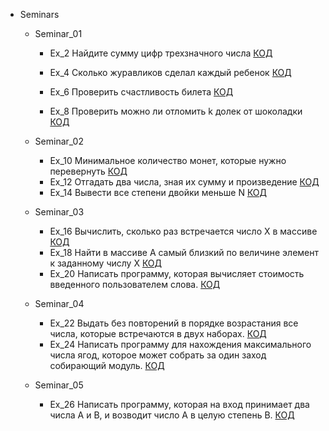 
- Seminars
    - Seminar_01
        - Ex_2 Найдите сумму цифр трехзначного числа [КОД](Seminars/Seminar_001/Ex_2.py)
          
        - Ex_4 Сколько журавликов сделал каждый ребенок [КОД](Seminars/Seminar_001/Ex_4.py)

        - Ex_6 Проверить счастливость билета [КОД](Seminars/Seminar_001/Ex_6.py)

        - Ex_8 Проверить можно ли отломить k долек от шоколадки [КОД](Seminars/Seminar_001/Ex_8.py)
        
    - Seminar_02
        - Ex_10 Минимальное количество монет, которые нужно перевернуть [КОД](Seminars/Seminar_002/Ex_10.py)
        - Ex_12 Отгадать два числа, зная их сумму и произведение [КОД](Seminars/Seminar_002/Ex_12.py)
        - Ex_14 Вывести все степени двойки меньше N [КОД](Seminars/Seminar_002/Ex_14.py)
    
    - Seminar_03
        - Ex_16 Вычислить, сколько раз встречается число X в массиве [КОД](Seminars/Seminar_003/Homework/Ex_16.py)
        - Ex_18 Найти в массиве A самый близкий по величине элемент к заданному числу X [КОД](Seminars/Seminar_003/Homework/Ex_18.py)
        - Ex_20 Написать программу, которая вычисляет стоимость введенного пользователем слова. [КОД](Seminars/Seminar_003/Homework/Ex_20.py)

    - Seminar_04
        - Ex_22 Выдать без повторений в порядке возрастания все числа, которые встречаются в двух наборах. [КОД](Seminars/Seminar_004/Homework/Ex_022.py)
        - Ex_24 Написать программу для нахождения максимального числа ягод, которое может собрать за один заход собирающий модуль. [КОД](Seminars/Seminar_004/Homework/Ex_024.py)

    - Seminar_05
        - Ex_26 Написать программу, которая на вход принимает два числа A и B, и возводит число А в целую степень B. [КОД](Seminars/Seminar_005/Homework/Ex_026.py)
        
        
